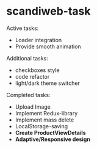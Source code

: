 # scandiweb-task

Active tasks:

-   Loader integration <C priority>
-   Provide smooth animation <C priority>

Additional tasks:

-   checkboxes style
-   code refactor
-   light/dark theme switcher

Completed tasks:

-   Upload Image <A priority>
-   Implement Redux-library <A priority>
-   Implement mass delete <A priority>
-   LocalStorage-saving <B priority>
-   Create ProductViewDetails <B priority>
-   Adaptive/Responsive design <C priority>
